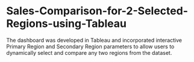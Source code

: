 # Sales-Comparison-for-2-Selected-Regions-using-Tableau
The dashboard was developed in Tableau and incorporated interactive Primary Region and Secondary Region parameters to allow users to dynamically select and compare any two regions from the dataset. 
